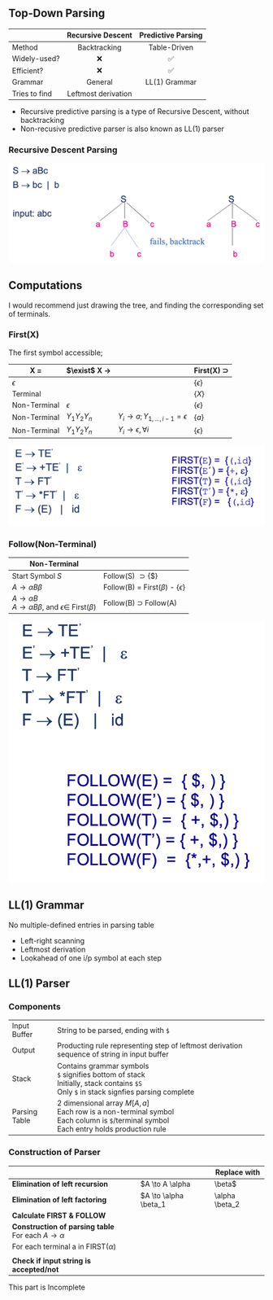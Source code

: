 ## Top-Down Parsing

|               |  Recursive Descent  | Predictive Parsing |
| ------------- | :-----------------: | :----------------: |
| Method        |    Backtracking     |    Table-Driven    |
| Widely-used?  |          ❌          |         ✅          |
| Efficient?    |          ❌          |         ✅          |
| Grammar       |       General       |   LL(1) Grammar    |
| Tries to find | Leftmost derivation |                    |

- Recursive predictive parsing is a type of Recursive Descent, without backtracking
- Non-recusive predictive parser is also known as LL(1) parser

### Recursive Descent Parsing

![image-20230525172216371](./assets/image-20230525172216371.png)

## Computations

I would recommend just drawing the tree, and finding the corresponding set of terminals.

### First(X)

The first symbol accessible;

| X =          | $\exist$ X $\to$ |                                           | First(X) $\supset$ |
| ------------ | ---------------- | ----------------------------------------- | ------------------ |
| $\epsilon$   |                  |                                           | $\{\epsilon\}$     |
| Terminal     |                  |                                           | $\{X\}$            |
| Non-Terminal | $\epsilon$       |                                           | $\{\epsilon\}$     |
| Non-Terminal | $Y_1 Y_2 Y_n$    | $Y_i \to a; Y_{1, \dots, i-1} = \epsilon$ | $\{a\}$            |
| Non-Terminal | $Y_1 Y_2 Y_n$    | $Y_i \to \epsilon,  \forall i$            | $\{\epsilon\}$     |

![image-20230525173248539](./assets/image-20230525173248539.png)

### Follow(Non-Terminal)

| Non-Terminal                                                 |                                               |
| ------------------------------------------------------------ | --------------------------------------------- |
| Start Symbol $S$                                             | Follow(S) $\supset \{\$\}$                    |
| $A \to \alpha B \beta$                                       | Follow(B) $=$ First($\beta$) - $\{\epsilon\}$ |
| $A \to \alpha B$<br />$A \to \alpha B \beta$, and $\epsilon \in$ First($\beta$) | Follow(B) $\supset$ Follow(A)                 |

![image-20230525175015445](./assets/image-20230525175015445.png)

## LL(1) Grammar

No multiple-defined entries in parsing table

- Left-right scanning
- Leftmost derivation
- Lookahead of one i/p symbol at each step

## LL(1) Parser

### Components

|               |                                                              |
| ------------- | ------------------------------------------------------------ |
| Input Buffer  | String to be parsed, ending with `$`                         |
| Output        | Producting rule representing step of leftmost derivation sequence of string in input buffer |
| Stack         | Contains grammar symbols<br />`$` signifies bottom of stack<br />Initially, stack contains `$S`<br />Only `$` in stack signfies parsing complete |
| Parsing Table | 2 dimensional array $M[A, a]$<br />Each row is a non-terminal symbol<br />Each column is `$`/terminal symbol<br />Each entry holds production rule |

### Construction of Parser

|                                                              |                                                              | Replace with                                                 |
| ------------------------------------------------------------ | ------------------------------------------------------------ | ------------------------------------------------------------ |
| **Elimination of left recursion**                            | $A \to A \alpha | \beta$                                     | $A \to \beta A'$<br />$A' \to \alpha A' | \epsilon$          |
| **Elimination of left factoring**                            | $A \to \alpha \beta_1 | \alpha \beta_2 | \gamma_1 | \gamma_2$ | $A \to \alpha A' | \gamma_1|\gamma_2$<br />$A' \to \beta_1 | \beta_2$ |
| **Calculate FIRST & FOLLOW**                                 |                                                              |                                                              |
| **Construction of parsing table**<br />For each $A \to \alpha$ |                                                              |                                                              |
| For each terminal a in FIRST($\alpha$)                       |                                                              |                                                              |
|                                                              |                                                              |                                                              |
| **Check if input string is accepted/not**                    |                                                              |                                                              |

This part is Incomplete